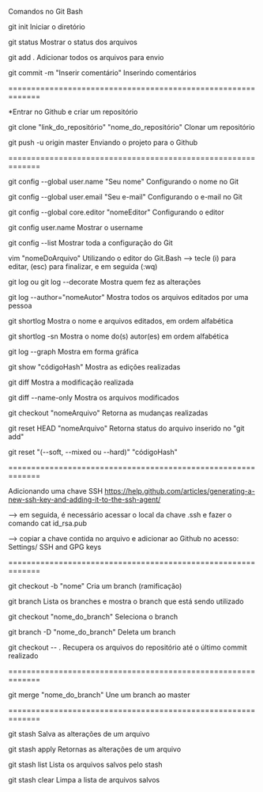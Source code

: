 Comandos no Git Bash 

git init
Iniciar o diretório

git status
Mostrar o status dos arquivos

git add .
Adicionar todos os arquivos para envio

git commit -m "Inserir comentário"
Inserindo comentários

=============================================================

*Entrar no Github e criar um repositório

git clone "link_do_repositório" "nome_do_repositório"
Clonar um repositório

git push -u origin master
Enviando o projeto para o Github

=============================================================

git config --global user.name "Seu nome"
Configurando o nome no Git

git config --global user.email "Seu e-mail"
Configurando o e-mail no Git

git config --global core.editor "nomeEditor"
Configurando o editor

git config user.name
Mostrar o username

git config --list
Mostrar toda a configuração do Git

vim "nomeDoArquivo"
Utilizando o editor do Git.Bash --> tecle (i) para editar, (esc) para finalizar, e em seguida (:wq)

git log ou git log --decorate
Mostra quem fez as alterações

git log --author="nomeAutor"
Mostra todos os arquivos editados por uma pessoa

git shortlog
Mostra o nome e arquivos editados, em ordem alfabética

git shortlog -sn
Mostra o nome do(s) autor(es) em ordem alfabética

git log --graph
Mostra em forma gráfica

git show "códigoHash"
Mostra as edições realizadas

git diff
Mostra a modificação realizada

git diff --name-only
Mostra os arquivos modificados

git checkout "nomeArquivo"
Retorna as mudanças realizadas

git reset HEAD "nomeArquivo"
Retorna status do arquivo inserido no "git add"

git reset "(--soft, --mixed  ou --hard)" "códigoHash"

=============================================================

Adicionando uma chave SSH
https://help.github.com/articles/generating-a-new-ssh-key-and-adding-it-to-the-ssh-agent/

--> em seguida, é necessário acessar o local da chave .ssh e fazer o comando
cat id_rsa.pub

--> copiar a chave contida no arquivo e adicionar ao Github no acesso:
Settings/ SSH and GPG keys

=============================================================

git checkout -b "nome"
Cria um branch (ramificação)

git branch
Lista os branches e mostra o branch que está sendo utilizado

git checkout "nome_do_branch"
Seleciona o branch

git branch -D "nome_do_branch"
Deleta um branch

git checkout -- .
Recupera os arquivos do repositório até o último commit realizado

=============================================================

git merge "nome_do_branch"
Une um branch ao master

=============================================================

git stash
Salva as alterações de um arquivo

git stash apply 
Retornas as alterações de um arquivo

git stash list
Lista os arquivos salvos pelo stash

git stash clear
Limpa a lista de arquivos salvos
